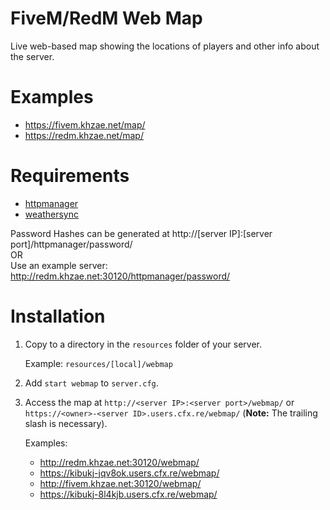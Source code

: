# FiveM/RedM Web Map

Live web-based map showing the locations of players and other info about the server.

# Examples

- https://fivem.khzae.net/map/
- https://redm.khzae.net/map/

# Requirements

- [httpmanager](https://github.com/kibook/httpmanager)
- [weathersync](https://github.com/kibook/redm-weathersync)

Password Hashes can be generated at http://[server IP]:[server port]/httpmanager/password/  
OR  
Use an example server: http://redm.khzae.net:30120/httpmanager/password/  

# Installation

1. Copy to a directory in the `resources` folder of your server.

   Example: `resources/[local]/webmap`

2. Add `start webmap` to `server.cfg`.

3. Access the map at `http://<server IP>:<server port>/webmap/` or `https://<owner>-<server ID>.users.cfx.re/webmap/` (**Note:** The trailing slash is necessary).
   
   Examples:
   - http://redm.khzae.net:30120/webmap/
   - https://kibukj-jqv8ok.users.cfx.re/webmap/
   - http://fivem.khzae.net:30120/webmap/
   - https://kibukj-8l4kjb.users.cfx.re/webmap/
